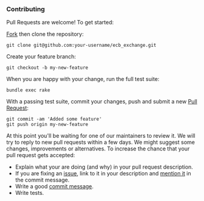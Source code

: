 ### Contributing

Pull Requests are welcome! To get started:

[Fork](https://guides.github.com/activities/forking) then clone the repository:

    git clone git@github.com:your-username/ecb_exchange.git

Create your feature branch:

    git checkout -b my-new-feature

When you are happy with your change, run the full test suite:

    bundle exec rake

With a passing test suite, commit your changes, push and submit a new [Pull
Request](https://github.com/matthutchinson/ecb_exchange/compare):

    git commit -am 'Added some feature'
    git push origin my-new-feature

At this point you'll be waiting for one of our maintainers to review it. We will
try to reply to new pull requests within a few days. We might suggest some
changes, improvements or alternatives. To increase the chance that your pull
request gets accepted:

* Explain what your are doing (and why) in your pull request description.
* If you are fixing an
  [issue](https://github.com/matthutchinson/ecb_exchange/issues), link to
  it in your description and [mention
  it](https://help.github.com/articles/closing-issues-via-commit-messages) in
  the commit message.
* Write a good [commit
  message](http://tbaggery.com/2008/04/19/a-note-about-git-commit-messages.html).
* Write tests.
